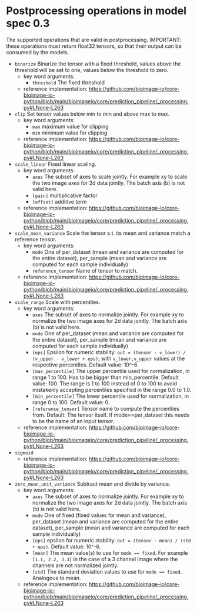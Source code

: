 # Postprocessing operations in model spec 0.3
The supported operations that are valid in postprocessing. IMPORTANT: these operations must return float32 tensors, so that their output can be consumed by the models.
- `binarize` Binarize the tensor with a fixed threshold, values above the threshold will be set to one, values below the threshold to zero.
  - key word arguments:
    - `threshold` The fixed threshold
  - reference implementation: https://github.com/bioimage-io/core-bioimage-io-python/blob/main/bioimageio/core/prediction_pipeline/_processing.py#LNone-L263
- `clip` Set tensor values below min to min and above max to max.
  - key word arguments:
    - `max` maximum value for clipping
    - `min` minimum value for clipping
  - reference implementation: https://github.com/bioimage-io/core-bioimage-io-python/blob/main/bioimageio/core/prediction_pipeline/_processing.py#LNone-L263
- `scale_linear` Fixed linear scaling.
  - key word arguments:
    - `axes` The subset of axes to scale jointly. For example xy to scale the two image axes for 2d data jointly. The batch axis (b) is not valid here.
    - `[gain]` multiplicative factor
    - `[offset]` additive term
  - reference implementation: https://github.com/bioimage-io/core-bioimage-io-python/blob/main/bioimageio/core/prediction_pipeline/_processing.py#LNone-L263
- `scale_mean_variance` Scale the tensor s.t. its mean and variance match a reference tensor.
  - key word arguments:
    - `mode` One of per_dataset (mean and variance are computed for the entire dataset), per_sample (mean and variance are computed for each sample individually)
    - `reference_tensor` Name of tensor to match.
  - reference implementation: https://github.com/bioimage-io/core-bioimage-io-python/blob/main/bioimageio/core/prediction_pipeline/_processing.py#LNone-L263
- `scale_range` Scale with percentiles.
  - key word arguments:
    - `axes` The subset of axes to normalize jointly. For example xy to normalize the two image axes for 2d data jointly. The batch axis (b) is not valid here.
    - `mode` One of per_dataset (mean and variance are computed for the entire dataset), per_sample (mean and variance are computed for each sample individually)
    - `[eps]` Epsilon for numeric stability: `out = (tensor - v_lower) / (v_upper - v_lower + eps)`; with `v_lower,v_upper` values at the respective percentiles. Default value: 10^-6.
    - `[max_percentile]` The upper percentile used for normalization, in range 1 to 100. Has to be bigger than min_percentile. Default value: 100. The range is 1 to 100 instead of 0 to 100 to avoid mistakenly accepting percentiles specified in the range 0.0 to 1.0.
    - `[min_percentile]` The lower percentile used for normalization, in range 0 to 100. Default value: 0.
    - `[reference_tensor]` Tensor name to compute the percentiles from. Default: The tensor itself. If mode==per_dataset this needs to be the name of an input tensor.
  - reference implementation: https://github.com/bioimage-io/core-bioimage-io-python/blob/main/bioimageio/core/prediction_pipeline/_processing.py#LNone-L263
- `sigmoid` 
  - reference implementation: https://github.com/bioimage-io/core-bioimage-io-python/blob/main/bioimageio/core/prediction_pipeline/_processing.py#LNone-L263
- `zero_mean_unit_variance` Subtract mean and divide by variance.
  - key word arguments:
    - `axes` The subset of axes to normalize jointly. For example xy to normalize the two image axes for 2d data jointly. The batch axis (b) is not valid here.
    - `mode` One of fixed (fixed values for mean and variance), per_dataset (mean and variance are computed for the entire dataset), per_sample (mean and variance are computed for each sample individually)
    - `[eps]` epsilon for numeric stability: `out = (tensor - mean) / (std + eps)`. Default value: 10^-6.
    - `[mean]` The mean value(s) to use for `mode == fixed`. For example `[1.1, 2.2, 3.3]` in the case of a 3 channel image where the channels are not normalized jointly.
    - `[std]` The standard deviation values to use for `mode == fixed`. Analogous to mean.
  - reference implementation: https://github.com/bioimage-io/core-bioimage-io-python/blob/main/bioimageio/core/prediction_pipeline/_processing.py#LNone-L263
